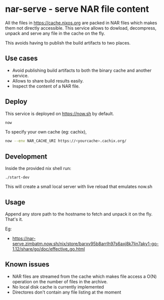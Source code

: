 # nar-serve - serve NAR file content

All the files in https://cache.nixos.org are packed in NAR files which makes them not directly accessible. This service allows to dowload, decompress, unpack and serve any file in the cache on the fly.

This avoids having to publish the build artifacts to two places.

## Use cases

* Avoid publishing build artifacts to both the binary cache and another service.
* Allows to share build results easily.
* Inspect the content of a NAR file.

## Deploy

This service is deployed on https://now.sh by default.

```sh
now
```

To specify your own cache (eg: cachix),

```sh
now --env NAR_CACHE_URI https://<yourcache>.cachix.org/
```

## Development

Inside the provided nix shell run:

```
./start-dev
```

This will create a small local server with live reload that emulates now.sh

## Usage

Append any store path to the hostname to fetch and unpack it on
the fly. That's it.

Eg:

* https://nar-serve.zimbatm.now.sh/nix/store/barxv95b8arrlh97s6axj8k7ljn7aky1-go-1.12/share/go/doc/effective_go.html

## Known issues

* NAR files are streamed from the cache which makes file access a O(N)
  operation on the number of files in the archive.
* No local disk cache is currently implemented
* Directores don't contain any file listing at the moment

